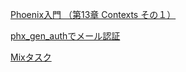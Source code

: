 [Phoenix入門 （第13章 Contexts その１）](https://www.tech-note.info/entry/phoenix-13-contexts-1)

[phx_gen_authでメール認証](https://qiita.com/omini/items/b21406fa992f2302071e)

[Mixタスク](https://zenn.dev/koga1020/books/phoenix-guide-ja-1-5/viewer/mix_tasks)

